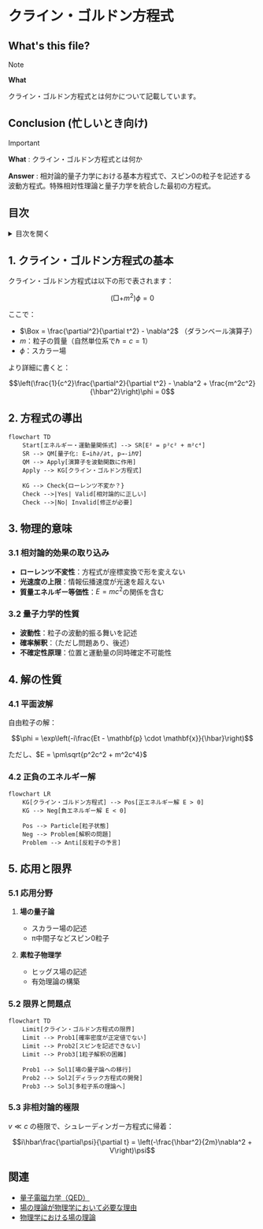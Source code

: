 # クライン・ゴルドン方程式

## What's this file?
> [!NOTE]
> **What**
> 
> クライン・ゴルドン方程式とは何かについて記載しています。

## Conclusion (忙しいとき向け)
> [!IMPORTANT]
> **What** : クライン・ゴルドン方程式とは何か
> 
> **Answer** : 相対論的量子力学における基本方程式で、スピン0の粒子を記述する波動方程式。特殊相対性理論と量子力学を統合した最初の方程式。

## 目次

<details>
<summary>目次を開く</summary>

- [1. クライン・ゴルドン方程式の基本](#1-クラインゴルドン方程式の基本)
- [2. 方程式の導出](#2-方程式の導出)
- [3. 物理的意味](#3-物理的意味)
- [4. 解の性質](#4-解の性質)
- [5. 応用と限界](#5-応用と限界)

</details>

## 1. クライン・ゴルドン方程式の基本

クライン・ゴルドン方程式は以下の形で表されます：

$$(\Box + m^2)\phi = 0$$

ここで：
- $\Box = \frac{\partial^2}{\partial t^2} - \nabla^2$ （ダランベール演算子）
- $m$：粒子の質量（自然単位系で$\hbar=c=1$）
- $\phi$：スカラー場

より詳細に書くと：

$$\left(\frac{1}{c^2}\frac{\partial^2}{\partial t^2} - \nabla^2 + \frac{m^2c^2}{\hbar^2}\right)\phi = 0$$

## 2. 方程式の導出

```mermaid
flowchart TD
    Start[エネルギー・運動量関係式] --> SR[E² = p²c² + m²c⁴]
    SR --> QM[量子化: E→iℏ∂/∂t, p→-iℏ∇]
    QM --> Apply[演算子を波動関数に作用]
    Apply --> KG[クライン・ゴルドン方程式]

    KG --> Check{ローレンツ不変か？}
    Check -->|Yes| Valid[相対論的に正しい]
    Check -->|No| Invalid[修正が必要]
```

## 3. 物理的意味

### 3.1 相対論的効果の取り込み

- **ローレンツ不変性**：方程式が座標変換で形を変えない
- **光速度の上限**：情報伝播速度が光速を超えない
- **質量エネルギー等価性**：$E=mc^2$の関係を含む

### 3.2 量子力学的性質

- **波動性**：粒子の波動的振る舞いを記述
- **確率解釈**：（ただし問題あり、後述）
- **不確定性原理**：位置と運動量の同時確定不可能性

## 4. 解の性質

### 4.1 平面波解

自由粒子の解：

$$\phi = \exp\left(-i\frac{Et - \mathbf{p} \cdot \mathbf{x}}{\hbar}\right)$$

ただし、$E = \pm\sqrt{p^2c^2 + m^2c^4}$

### 4.2 正負のエネルギー解

```mermaid
flowchart LR
    KG[クライン・ゴルドン方程式] --> Pos[正エネルギー解 E > 0]
    KG --> Neg[負エネルギー解 E < 0]
    
    Pos --> Particle[粒子状態]
    Neg --> Problem[解釈の問題]
    Problem --> Anti[反粒子の予言]
```

## 5. 応用と限界

### 5.1 応用分野

1. **場の量子論**
   - スカラー場の記述
   - π中間子などスピン0粒子

2. **素粒子物理学**
   - ヒッグス場の記述
   - 有効理論の構築

### 5.2 限界と問題点

```mermaid
flowchart TD
    Limit[クライン・ゴルドン方程式の限界]
    Limit --> Prob1[確率密度が正定値でない]
    Limit --> Prob2[スピンを記述できない]
    Limit --> Prob3[1粒子解釈の困難]
    
    Prob1 --> Sol1[場の量子論への移行]
    Prob2 --> Sol2[ディラック方程式の開発]
    Prob3 --> Sol3[多粒子系の理論へ]
```

### 5.3 非相対論的極限

$v \ll c$ の極限で、シュレーディンガー方程式に帰着：

$$i\hbar\frac{\partial\psi}{\partial t} = \left(-\frac{\hbar^2}{2m}\nabla^2 + V\right)\psi$$

## 関連
- [量子電磁力学（QED）](2025.08.20.21.07_what_quantum_electrodynamics_qed.md)
- [場の理論が物理学において必要な理由](2025.08.20.19.40_why_field_theory_physics_necessary.md)
- [物理学における場の理論](2025.08.20.19.36_what_field_theory_in_physics.md)